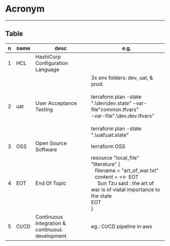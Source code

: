 # Acronym

---

## Table
|n|name|desc|e.g.|
|-|----|----|----|
|1|HCL|HashiCorp Configuration Language||
|2|uat|User Acceptance Testing| 3x env folders: dev, uat, & prod: <br/> <br/> terraform plan -state ".\dev\dev.state" -var-file"common.tfvars" <br/> -var-file".\dev.dev.tfvars" <br/> <br/> terraform plan -state ".\uat\uat.state"|
|3|OSS|Open Source Software|terraform OSS||
|4|EOT|End Of Topic|resource "local_file" "literature" { <br/> &ensp; filename = "art_of_war.txt" <br/> &ensp; content = <<- EOT <br/> &ensp;&ensp; Sun Tzu said : the art of war is of viatal importance to the state <br/> EOT <br/> }|
|5|CI/CD|Continuous Integration & continuous development|eg.: CI/CD pipeline in aws||
